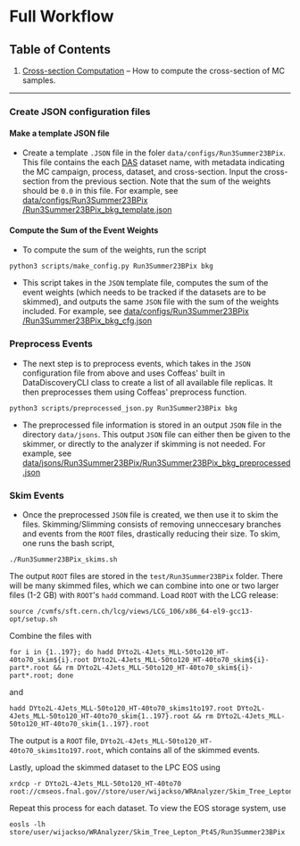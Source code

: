 # Full Workflow

## Table of Contents
1. [Cross-section Computation](xsec.md) – How to compute the cross-section of MC samples.
---

### Create JSON configuration files

#### Make a template JSON file

* Create a template `.JSON` file in the foler `data/configs/Run3Summer23BPix`. This file contains the each [DAS](https://cmsweb.cern.ch/das/) dataset name, with metadata indicating the MC campaign, process, dataset, and cross-section. Input the cross-section from the previous section. Note that the sum of the weights should be `0.0` in this file. For example, see [data/configs/Run3Summer23BPix
/Run3Summer23BPix_bkg_template.json](https://github.com/UMN-CMS/WrCoffea/blob/add_skims/data/configs/Run3Summer23BPix/Run3Summer23BPix_bkg_template.json)

#### Compute the Sum of the Event Weights

* To compute the sum of the weights, run the script
```
python3 scripts/make_config.py Run3Summer23BPix bkg
```
* This script takes in the `JSON` template file, computes the sum of the event weights (which needs to be tracked if the datasets are to be skimmed), and outputs the same `JSON` file with the sum of the weights included. For example, see [data/configs/Run3Summer23BPix
/Run3Summer23BPix_bkg_cfg.json](https://github.com/UMN-CMS/WrCoffea/blob/add_skims/data/configs/Run3Summer23BPix/Run3Summer23BPix_bkg_cfg.json)

### Preprocess Events

* The next step is to preprocess events, which takes in the `JSON` configuration file from above and uses Coffeas' built in DataDiscoveryCLI class to create a list of all available file replicas. It then preprocesses them using Coffeas' preprocess function.
```
python3 scripts/preprocessed_json.py Run3Summer23BPix bkg
```
* The preprocessed file information is stored in an output `JSON` file in the directory `data/jsons`. This output `JSON` file can either then be given to the skimmer, or directly to the analyzer if skimming is not needed. For example, see [data/jsons/Run3Summer23BPix/Run3Summer23BPix_bkg_preprocessed.json](https://github.com/UMN-CMS/WrCoffea/blob/add_skims/data/jsons/Run3Summer23BPix/Run3Summer23BPix_bkg_preprocessed.json)

### Skim Events

* Once the preprocessed `JSON` file is created, we then use it to skim the files. Skimming/Slimming consists of removing unneccesary branches and events from the `ROOT` files, drastically reducing their size. To skim, one runs the bash script,
```
./Run3Summer23BPix_skims.sh
```
The output `ROOT` files are stored in the `test/Run3Summer23BPix` folder. There will be many skimmed files, which we can combine into one or two larger files (1-2 GB) with `ROOT`'s `hadd` command. Load `ROOT` with the LCG release:
```
source /cvmfs/sft.cern.ch/lcg/views/LCG_106/x86_64-el9-gcc13-opt/setup.sh
```
Combine the files with
```
for i in {1..197}; do hadd DYto2L-4Jets_MLL-50to120_HT-40to70_skim${i}.root DYto2L-4Jets_MLL-50to120_HT-40to70_skim${i}-part*.root && rm DYto2L-4Jets_MLL-50to120_HT-40to70_skim${i}-part*.root; done
```
and
```
hadd DYto2L-4Jets_MLL-50to120_HT-40to70_skims1to197.root DYto2L-4Jets_MLL-50to120_HT-40to70_skim{1..197}.root && rm DYto2L-4Jets_MLL-50to120_HT-40to70_skim{1..197}.root
```
The output is a `ROOT` file, `DYto2L-4Jets_MLL-50to120_HT-40to70_skims1to197.root`, which contains all of the skimmed events. 

Lastly, upload the skimmed dataset to the LPC EOS using
```
xrdcp -r DYto2L-4Jets_MLL-50to120_HT-40to70 root://cmseos.fnal.gov//store/user/wijackso/WRAnalyzer/Skim_Tree_Lepton_Pt45/Run3Summer23BPix
```
Repeat this process for each dataset. To view the EOS storage system, use
```
eosls -lh store/user/wijackso/WRAnalyzer/Skim_Tree_Lepton_Pt45/Run3Summer23BPix
```
